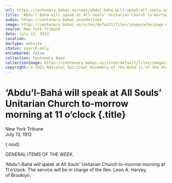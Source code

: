 ```yaml
---
url: https://centenary.bahai.us/news/abdul-baha-will-speak-all-souls-unitarian-church-morrow-morning-11-oclock
title: ‘Abdu’l-Bahá will speak at All Souls’ Unitarian Church to-morrow morning at 11 o’clock
audio: https://centenary.bahai.usundefined
image: https://centenary.bahai.us/sites/default/files/imagecache/page-main-image/images/press_clippings/07-13-1912%2CNew_York_Tribune%2CAbdul_Baha_will_speak_at_All_Soul%27s_Unitarian_Church_to-morrow_moring_at_11_o%27clock.png
source: New York Tribune
date: July 13, 1912
location: 
doctype: website
status: search-only
encumbered: false
collection: Centenary News
collectionImage: https://centenary.bahai.us/sites/default/files/imagecache/theme-image/main_image/abdulbaha-overview-small_0.jpg
copyright: © 2011 National Spiritual Assembly of the Bahá’ís of the United States
---
```



# ‘Abdu’l-Bahá will speak at All Souls’ Unitarian Church to-morrow morning at 11 o’clock {.title}

New York Tribune  
July 13, 1912  

{.noid}  



GENERAL ITEMS OF THE WEEK.

‘Abdu’l-Bahá will speak at All Souls’ Unitarian Church to-morrow morning at 11 o’clock. The service will be in charge of the Rev. Leon A. Harvey, of Brooklyn.
